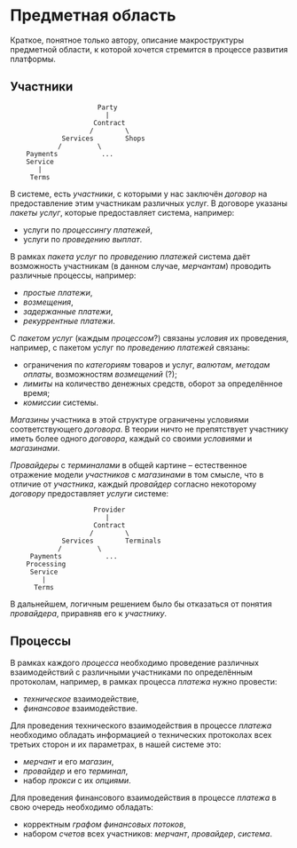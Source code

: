 # Предметная область

Краткое, понятное только автору, описание макроструктуры предметной области, к которой хочется стремится в процессе развития платформы.

## Участники

```
                      Party
                        |
                     Contract
                    /        \
             Services        Shops
            /         \
    Payments           ...
    Service
       |
     Terms
```

В системе, есть _участники_, с которыми у нас заключён _договор_ на предоставление этим участникам различных услуг. В договоре указаны _пакеты услуг_, которые предоставляет система, например:

 * услуги по _процессингу платежей_,
 * услуги по _проведению выплат_.

В рамках _пакета услуг_ по _проведению платежей_ система даёт возможность участникам (в данном случае, _мерчантам_) проводить различные процессы, например:

 * _простые платежи_,
 * _возмещения_,
 * _задержанные платежи_,
 * _рекуррентные платежи_.

С _пакетом услуг_ (каждым _процессом_?) связаны _условия_ их проведения, например, с пакетом услуг по _проведению платежей_ связаны:

 * ограничения по _категориям_ товаров и услуг, _валютам_, _методам оплаты_, возможностям _возмещений_ (?);
 * _лимиты_ на количество денежных средств, оборот за определённое время;
 * _комиссии_ системы.

_Магазины_ участника в этой структуре ограничены условиями соответствующего _договора_. В теории ничто не препятствует участнику иметь более одного _договора_, каждый со своими _условиями_ и _магазинами_.

_Провайдеры_ с _терминалами_ в общей картине – естественное отражение модели _участников_ с _магазинами_ в том смысле, что в отличие от _участника_, каждый _провайдер_ согласно некоторому _договору_ предоставляет _услуги_ системе:

```
                     Provider
                        |
                     Contract
                    /        \
             Services        Terminals
            /         \
     Payments           ...
    Processing
     Service
        |
      Terms
```

В дальнейшем, логичным решением было бы отказаться от понятия _провайдера_, приравняв его к _участнику_.

## Процессы

В рамках каждого _процесса_ необходимо проведение различных взаимодействий c различными участниками по определённым протоколам, например, в рамках процесса _платежа_ нужно провести:

 * _техническое_ взаимодействие,
 * _финансовое_ взаимодействие.

Для проведения технического взаимодействия в процессе _платежа_ необходимо обладать информацией о технических протоколах всех третьих сторон и их параметрах, в нашей системе это:

 * _мерчант_ и его _магазин_,
 * _провайдер_ и его _терминал_,
 * набор _прокси_ с их _опциями_.

Для проведения финансового взаимодействия в процессе _платежа_ в свою очередь необходимо обладать:

 * корректным _графом финансовых потоков_,
 * набором _счетов_ всех участников: _мерчант_, _провайдер_, _система_.
